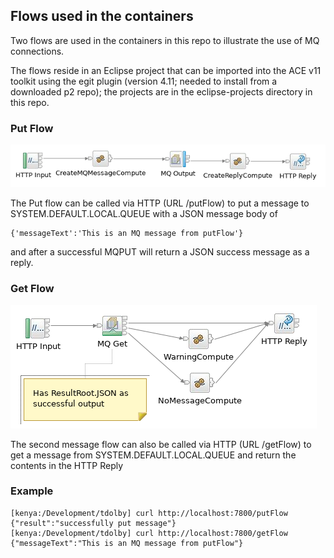 ## Flows used in the containers

Two flows are used in the containers in this repo to illustrate the use of MQ connections.

The flows reside in an Eclipse project that can be imported into the ACE v11 toolkit using 
the egit plugin (version 4.11; needed to install from a downloaded p2 repo); the projects are 
in the eclipse-projects directory in this repo.

### Put Flow
![Put flow picture](pictures/putflow.png)


The Put flow can be called via HTTP (URL /putFlow) to put a message to SYSTEM.DEFAULT.LOCAL.QUEUE
 with a JSON message body of 
```
{'messageText':'This is an MQ message from putFlow'}
```
and after a successful MQPUT will return a JSON success message as a reply.

### Get Flow
![Get flow picture](pictures/getflow.png)

The second message flow can also be called via HTTP (URL /getFlow) to get a message from SYSTEM.DEFAULT.LOCAL.QUEUE
and return the contents in the HTTP Reply


### Example
```
[kenya:/Development/tdolby] curl http://localhost:7800/putFlow
{"result":"successfully put message"}
[kenya:/Development/tdolby] curl http://localhost:7800/getFlow
{"messageText":"This is an MQ message from putFlow"}
```
